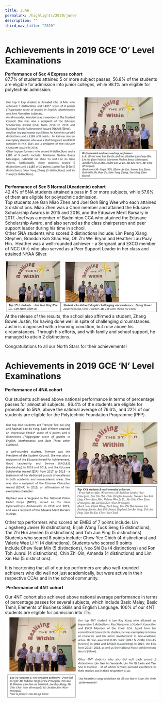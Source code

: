 ```yaml
---
title: June
permalink: /highlights/2020/june/
description: ""
third_nav_title: "2020"
---
```

# Achievements in 2019 GCE ‘O’ Level Examinations

**Performance of Sec 4 Express cohort**<br>
87.7% of students attained 5 or more subject passes, 56.8% of the students are eligible for admission into junior colleges, while 98.1% are eligible for polytechnic admission.

![](/images/june%202020.jpg)

**Performance of Sec 5 Normal (Academic) cohort**<br>
42.4% of 5NA students attained a pass in 5 or more subjects, while 57.6% of them are eligible for polytechnic admission.  
Top students are Gan Miao Zhen and Joel Goh Bing Wee who each attained 3 distinctions. Miao Zhen was a Choir member and attained the Edusave Scholarship Awards in 2015 and 2016, and the Edusave Merit Bursary in 2017. Joel was a member of Badminton CCA who attained the Edusave Scholarship Award, and also served as the class chairperson and peer support leader during his time in school.  
Other 5NA students who scored 2 distinctions include: Lim Peng Xiang Stephen, Brandon Koh Shao Hui, Oh Zhi Wei Bryan and Heather Lau Puay Hin.  Heather was a well-rounded achiever - a Sergeant and EXCO member of NCC (Air) who also served as a Peer Support Leader in her class and attained NYAA Silver.

![](/images/june%202020%202.jpg)
At the release of the results, the school also affirmed a student, Zhang Bowei Justin, for having done well in spite of challenging circumstances. Justin is diagnosed with a learning condition, but rose above his circumstances. Through his efforts, and with family and school support, he managed to attain 2 distinctions.

Congratulations to all our North Stars for their achievements!

# Achievements in 2019 GCE ‘N’ Level Examinations

**Performance of 4NA cohort**

Our students achieved above national performance in terms of percentage passes for almost all subjects.  86.4% of the students are eligible for promotion to 5NA, above the national average of 76.6%, and 22% of our students are eligible for the Polytechnic Foundation Programme (PFP).

![](/images/june%202020%203.jpg)
Other top performers who scored an EMB3 of 7 points include: Lin Jingsheng Javier (6 distinctions), Elijah Wong Tuck Seng (5 distinctions), Tan Zhi Hui Jensen (5 distinctions) and Toh Jun Ping (5 distinctions). Students who scored 8 points include: Chew Yee Chieh (4 distinctions) and Valerie Wee Li Yi (4 distinctions). Students who scored 9 points include:Chew Keat Min (5 distinctions), Neo Shi Da (4 distinctions) and Ron Toh Junrui (4 distinctions), Chin Zhi Qin, Amanda (4 distinctions) and Lim Xin Hui (5 distinctions).

It is heartening that all of our top performers are also well-rounded achievers who did well not just academically, but were active in their respective CCAs and in the school community.

 **Performance of 4NT cohort**

Our 4NT cohort also achieved above national average performance in terms of percentage passes for several subjects, which include Basic Malay, Basic Tamil, Elements of Business Skills and English Language. 100% of our 4NT students are eligible for admission into ITE.
![](/images/june%202020%204.jpg)